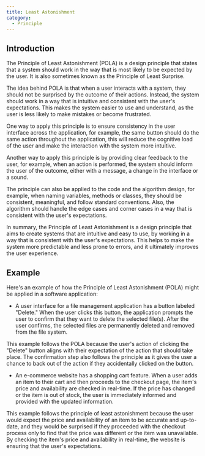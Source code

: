 ```yaml
---
title: Least Astonishment
category:
  - Principle
---
```


## Introduction

The Principle of Least Astonishment (POLA) is a design principle that states that a system should work in the way that is most likely to be expected by the user. It is also sometimes known as the Principle of Least Surprise.

The idea behind POLA is that when a user interacts with a system, they should not be surprised by the outcome of their actions. Instead, the system should work in a way that is intuitive and consistent with the user's expectations. This makes the system easier to use and understand, as the user is less likely to make mistakes or become frustrated.

One way to apply this principle is to ensure consistency in the user interface across the application, for example, the same button should do the same action throughout the application, this will reduce the cognitive load of the user and make the interaction with the system more intuitive.

Another way to apply this principle is by providing clear feedback to the user, for example, when an action is performed, the system should inform the user of the outcome, either with a message, a change in the interface or a sound.

The principle can also be applied to the code and the algorithm design, for example, when naming variables, methods or classes, they should be consistent, meaningful, and follow standard conventions. Also, the algorithm should handle the edge cases and corner cases in a way that is consistent with the user's expectations.

In summary, the Principle of Least Astonishment is a design principle that aims to create systems that are intuitive and easy to use, by working in a way that is consistent with the user's expectations. This helps to make the system more predictable and less prone to errors, and it ultimately improves the user experience.

## Example

Here's an example of how the Principle of Least Astonishment (POLA) might be applied in a software application:

- A user interface for a file management application has a button labeled "Delete." When the user clicks this button, the application prompts the user to confirm that they want to delete the selected file(s). After the user confirms, the selected files are permanently deleted and removed from the file system.

This example follows the POLA because the user's action of clicking the "Delete" button aligns with their expectation of the action that should take place. The confirmation step also follows the principle as it gives the user a chance to back out of the action if they accidentally clicked on the button.

- An e-commerce website has a shopping cart feature. When a user adds an item to their cart and then proceeds to the checkout page, the item's price and availability are checked in real-time. If the price has changed or the item is out of stock, the user is immediately informed and provided with the updated information.

This example follows the principle of least astonishment because the user would expect the price and availability of an item to be accurate and up-to-date, and they would be surprised if they proceeded with the checkout process only to find that the price was different or the item was unavailable. By checking the item's price and availability in real-time, the website is ensuring that the user's expectations.
